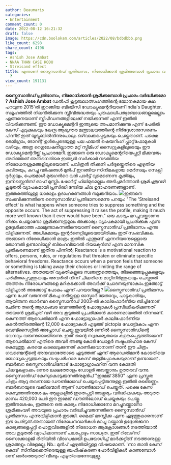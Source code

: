 ```yaml
---
author: Beaumaris
categories:
- Entertainment
comment_count: 0
date: 2022-08-12 16:21:32
draft: false
image: https://cdn.boolokam.com/articles/2022/08/bdbdbbb.png
like_count: 6298
share_count: 4196
tags:
- Ashish Jose Ambat
- NNAA THAN CASE KODU
- Streisand effect
title: എന്താണ് സ്ട്രൈസാൻഡ് പ്രതിഭാസം, നിരോധിക്കാന്‍ ശ്രമിക്കുമ്പോൾ പ്രചാരം വര്‍ദ്ധിക്കുമോ
  ?
view_count: 191131
---
```


**സ്ട്രൈസാൻഡ് പ്രതിഭാസം, നിരോധിക്കാന്‍ ശ്രമിക്കുമ്പോൾ പ്രചാരം വര്‍ദ്ധിക്കുമോ ?** **Ashish Jose Ambat** ഡൽഹി കൂട്ടബലാത്സംഗത്തിന്റെ ഭയാനകമായ കഥ പറയുന്ന 2015'ൽ ഇറങ്ങിയ ബിബിസി ഡോക്യുമെന്ററിയാണ് India's Daughter. സമൂഹത്തില്‍ നിലനില്‍ക്കുന്ന സ്ത്രീവിരുദ്ധതയും പുരുഷാധിപത്യബോധങ്ങളുമെല്ലാം എങ്ങനെയാണ് സ്ത്രീപീഡനങ്ങളിലേക്ക് നയിക്കുന്നത് എന്ന് ഇതിൽ വിവരിക്കുന്നുണ്ട്. ഈ ഡോക്യൂമെന്ററി ഇന്ത്യയെ അപമാനിക്കുന്നു എന്ന് പേരിൽ കേസ് എടുക്കുകയും കേന്ദ്ര ആഭ്യന്തര മന്ത്രാലയത്തിന്റെ നിർദ്ദേശാനുസരണം പിന്നീട് ഇത് യൂട്യൂബില്‍നിന്നുപോലും ഒഴിവാക്കപ്പെടുകയും ചെയ്തതാണ്. പക്ഷെ ടെലിഗ്രാം, ടോറന്റ് ഉൾപ്പെടെയുള്ള പല ഫയൽ ഷെയറിംഗ് പ്ലാറ്റ്‌ഫോമുകൾ വഴിയും, അത്ര റെഗുലേഷനില്ലാത്ത മറ്റ്‌ സ്ട്രീമിംഗ് സൈറ്റുകളിലൂടെയും ഈ ഡോക്യുമെന്ററിയ്ക്ക്‌ പ്രചാരമേറി. ഇങ്ങനെ ഒരു ഡോക്യൂമെന്ററിയെപ്പറ്റി മിക്കവരും അറിഞ്ഞത് അതിനെതിരെ ഇന്ത്യന്‍ സര്‍ക്കാര്‍ നടത്തിയ നിരോധനശ്രമങ്ങളിലൂടെയാണ്. പവിത്രന്‍ തീക്കുനി പര്‍ദ്ദയ്ക്കെതിരെ എഴുതിയ കവിതയും, കുറച്ചു വർഷങ്ങൾ മുൻപ് ഇറങ്ങിയ സിനിമകളായ മെർസലും സെക്സി ദുര്‍ഗ്ഗയും, പെരുമാള്‍ മുരുഗന്‍റെ വന്‍ പാര്‍ട്ട് വുമെണെന്ന കൃതിയും, ഇന്നസ്സെന്‍സ് ഓഫ് മുസ്ലിം ഷോര്‍ട്ട് ഫിലിമുമെല്ലാം അടിച്ചമര്‍ത്താന്‍ ശ്രമിച്ചതുവഴി കൂടുതല്‍ വ്യാപകമായി പ്രസിദ്ധി നേടിയ ചില ഉദാഹരണങ്ങളാണ്. ഇത്തരത്തിലുള്ള ധാരാളം ഉദാഹരണങ്ങള്‍ നമുക്കറിയാം. ![](https://cdn.boolokam.com/articles/2022/08/bdbdbbb.png)ഇങ്ങനെ സംഭവിക്കുന്നതിനെ സ്ട്രൈസാൻഡ് പ്രതിഭാസമെന്നു പറയും: "The 'Streisand effect' is what happens when someone tries to suppress something and the opposite occurs. The act of suppressing it raises the profile, making it much more well known than it ever would have been." ഒരു കാര്യം മറച്ചുവയ്ക്കാനോ നീക്കം ചെയ്യാനോ ശ്രമിക്കുന്നതുമൂലം അക്കാര്യം വ്യാപകമായി പ്രചരിക്കുക എന്ന ഉദ്ദേശിക്കാത്ത ഫലമുണ്ടാകുന്നതിനെയാണ് സ്ട്രൈസാൻഡ് പ്രതിഭാസം എന്നു വിളിക്കുന്നത്. അധികമായും ഇന്റര്‍നെറ്റിലൂടെയായിരിക്കും ഇത് സംഭവിക്കുക. അങ്ങനെ നിരോധിക്കാന്‍ മാത്രം ഇതില്‍ എന്തുണ്ട് എന്നറിയാനുള്ളൊരു തോന്നൽ ഉണ്ടാവില്ലേ? ബിഹെവിയറല്‍ റിയാക്ടന്‍സ് എന്ന മാനസിക പ്രതികരണമാണ് ഇതിനു പിന്നില്‍; Reactance is a motivational reaction to offers, persons, rules, or regulations that threaten or eliminate specific behavioral freedoms. Reactance occurs when a person feels that someone or something is taking away their choices or limiting the range of alternatives. അതായത് വ്യക്തികളുടെ സ്വതന്ത്രത്തെയും, തിരഞ്ഞെടുപ്പുകളെയും പരിമിതപ്പെടുത്തുകയും അവരില്‍ നിന്ന് ചിലതിനെ മാറ്റിനിര്‍ത്തുകയും ചെയ്താല്‍ അത്തരം നിരോധനങ്ങളെ മറികടക്കാന്‍ അവർക്ക് ചോദനയുണ്ടാകാം.ഇങ്ങോട്ട് വിളിച്ചാൽ അങ്ങോട്ട്‌ പോകും എന്ന് പറയാറില്ലേ ? ![](https://cdn.boolokam.com/articles/2022/08/cscsvvv.jpg)സ്ട്രൈസാൻഡ് പ്രതിഭാസം എന്ന പേര് വരുന്നത് മികച്ച നടിയ്ക്കുള്ള ഓസ്കാര്‍ ജേതാവും, പാട്ടുകാരിയും, ആയിരുന്ന ബാർബറ സ്ട്രൈസാൻഡ് 2003-ൽ കാലിഫോര്‍ണിയ ബീച്ചിനോട് ചേര്‍ന്ന തന്റെ ആഡംബര ഭവനത്തിന്റെ ഫോട്ടോകൾ പ്രസിദ്ധീകരിക്കുന്നത് തടയാൻ ശ്രമിച്ചത് വഴി അവ കൂടുതൽ പ്രചരിക്കാൻ കാരണമായതില്‍ നിന്നാണ്. കെന്നത്ത് ആഡെൽമാൻ എന്ന ഫോട്ടോഗ്രാഫര്‍ കാലിഫോര്‍ണിയ കടല്‍ത്തീരത്തിന്റെ 12,000 ഫോട്ടോകള്‍ എടുത്ത് pictopia ഡോട്ട്കോം എന്ന വെബ്സൈറ്റില്‍ അപ്ലോഡ് ചെയ്തു.ഇവയില്‍ ഒന്നില്‍ സ്ട്രൈസാൻഡിന്റെ ഭവനവും വരുന്നുണ്ടായിരുന്നു. ഇത് തന്റെ സ്വകാര്യതയെ കളങ്കപ്പെടുത്തിയെന്ന് ആഡെല്‍മാന് എതിരെ അവർ അഞ്ചു കോടി ഡോളര്‍ നഷ്ടപരിഹാര കേസ് കൊടുത്തു. കരയെ കടലെടുക്കുന്നത് കാണിക്കുവാനാണ് താന്‍ ഈ ചിത്രം ഗവണ്മെന്റിന്റെ അനുവാദത്തോടെ എടുത്തത് എന്ന് ആഡെല്‍മാന്‍ കോടതിയെ ബോധ്യപ്പെടുത്തുകയും നഷ്ടപരിഹാര കേസ് തള്ളിപ്പോകുകയുമാണ് ഉണ്ടായത് . ബാർബറ സ്ട്രൈസാൻഡിനോട് ഫോട്ടോഗ്രാഫറിന് വന്ന കോടതി ചിലവുകളടക്കം ഒന്നര ലക്ഷത്തോളം ഡോളര്‍ അടയ്ക്കാനും ഉത്തരവ് വന്നു. സ്ട്രൈസാൻഡ് കേസുകൊടുക്കുന്നതിനുമുൻപ് "ഇമേജ് 3850" എന്ന പ്രസ്തുത ചിത്രം ആറു തവണയേ ഡൗൺലോഡ് ചെയ്യപ്പെട്ടിരുന്നുള്ളൂ.ഇതിൽ രണ്ടെണ്ണം ബാർബറയുടെ വക്കീലന്മാർ ആണ് ഡൗൺലോഡ് ചെയ്തത്. പക്ഷെ കേസ് കൊടുത്തതിനുശേഷം ആളുകളില്‍ ഇതെപ്പറ്റി താല്പര്യം വര്‍ദ്ധിക്കുകയും അടുത്ത മാസം 420,000 പേർ ഈ ഇമേജ് ഡൗൺലോഡ് ചെയ്യുകയും ചെയ്തു. ഇതിനുശേഷം, ഇങ്ങനെ ഒരു കാര്യം നിരോധിക്കാനോ മറച്ചുവയ്ക്കാനോ ശ്രമിക്കുംവഴി അവയുടെ പ്രചാരം വര്‍ദ്ധിച്ചുവരുന്നതിനെ സ്ട്രൈസാൻഡ് പ്രതിഭാസം എന്നുവിളിക്കാന്‍ തുടങ്ങി. മൈക്ക് മാസ്നിക്ക എന്ന എഴുത്തുകാരനാണ് ഈ പേരിട്ടത്.അതായത് നിരോധനവാദികൾ മറച്ചു വയ്ക്കാന്‍ ഉദ്ദേശിക്കുന്ന കാര്യങ്ങളെപ്പറ്റി പൊതുവിടങ്ങളില്‍ നിരോധന ആക്രോശങ്ങള്‍ നടത്തിയാല്‍ അവ കൂടുതല്‍ വ്യാപിക്കാനാണ് പലപ്പോഴും സാധ്യത. ഇത് റിവേഴ്‌സ് സൈക്കോളജി രീതിയിൽ വിദഗ്ധമായി ഉപയോഗിച്ച് മാർക്കറ്റിങ് നടത്താനുള്ള ശ്രമങ്ങളും വിരളമല്ല. Nb.: മുൻപ് എഴുതിയിട്ടുള്ള വിഷയമാണ്. 'ന്നാ താൻ കേസ് കൊട്' സിനിമക്കെതിരെയുള്ള ബഹിഷ്‌കരണ പോർവിളികൾ കാണുമ്പോൾ ഒന്ന് ഓർത്തെടുത്ത് വീണ്ടും എഴുതിയെന്നേയുള്ളൂ.